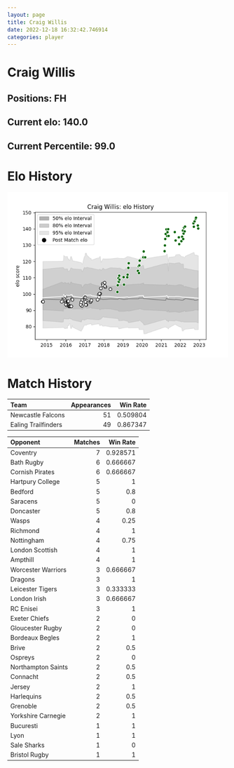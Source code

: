 ```yaml
---  
layout: page  
title: Craig Willis  
date: 2022-12-18 16:32:42.746914  
categories: player  
---
```

# Craig Willis

## Positions: FH

## Current elo: 140.0

## Current Percentile: 99.0

# Elo History


![elo history](history_CraigWillis.png)
# Match History


| Team                |   Appearances |   Win Rate |
|:--------------------|--------------:|-----------:|
| Newcastle Falcons   |            51 |   0.509804 |
| Ealing Trailfinders |            49 |   0.867347 |

| Opponent           |   Matches |   Win Rate |
|:-------------------|----------:|-----------:|
| Coventry           |         7 |   0.928571 |
| Bath Rugby         |         6 |   0.666667 |
| Cornish Pirates    |         6 |   0.666667 |
| Hartpury College   |         5 |   1        |
| Bedford            |         5 |   0.8      |
| Saracens           |         5 |   0        |
| Doncaster          |         5 |   0.8      |
| Wasps              |         4 |   0.25     |
| Richmond           |         4 |   1        |
| Nottingham         |         4 |   0.75     |
| London Scottish    |         4 |   1        |
| Ampthill           |         4 |   1        |
| Worcester Warriors |         3 |   0.666667 |
| Dragons            |         3 |   1        |
| Leicester Tigers   |         3 |   0.333333 |
| London Irish       |         3 |   0.666667 |
| RC Enisei          |         3 |   1        |
| Exeter Chiefs      |         2 |   0        |
| Gloucester Rugby   |         2 |   0        |
| Bordeaux Begles    |         2 |   1        |
| Brive              |         2 |   0.5      |
| Ospreys            |         2 |   0        |
| Northampton Saints |         2 |   0.5      |
| Connacht           |         2 |   0.5      |
| Jersey             |         2 |   1        |
| Harlequins         |         2 |   0.5      |
| Grenoble           |         2 |   0.5      |
| Yorkshire Carnegie |         2 |   1        |
| Bucuresti          |         1 |   1        |
| Lyon               |         1 |   1        |
| Sale Sharks        |         1 |   0        |
| Bristol Rugby      |         1 |   1        |